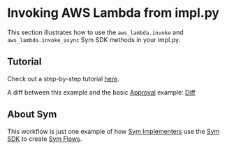 # Invoking AWS Lambda from impl.py
This section illustrates how to use the `aws_lambda.invoke` and `aws_lambda.invoke_async` Sym SDK methods in your impl.py.

## Tutorial

Check out a step-by-step tutorial [here](https://docs.symops.com/docs/enabling-aws-lambda-in-the-sdk).

A diff between this example and the basic [Approval](../approvals) example: [Diff](https://github.com/symopsio/quickstarts/compare/1a443d0..2e0ff40)

## About Sym

This workflow is just one example of how [Sym Implementers](https://docs.symops.com/docs/sym-for-implementers) use the [Sym SDK](https://docs.symops.com/docs) to create [Sym Flows](https://docs.symops.com/docs/flows).
